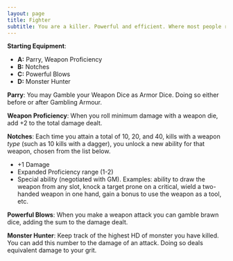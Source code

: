 ```yaml
---
layout: page
title: Fighter
subtitle: You are a killer. Powerful and efficient. Where most people run in terror from monsters that could raze cities, you ready your weapon.
---
```

**Starting Equipment**: 

- **A:** Parry, Weapon Proficiency
- **B:** Notches
- **C:** Powerful Blows
- **D:** Monster Hunter

**Parry**: You may Gamble your Weapon Dice as Armor Dice. Doing so either before or after Gambling Armour.

**Weapon Proficiency**: When you roll minimum damage with a weapon die, add +2 to the total damage dealt.

**Notches**: Each time you attain a total of 10, 20, and 40, kills with a weapon *type* (such as 10 kills with a dagger), you unlock a new ability for that weapon, chosen from the list below.
- +1 Damage
- Expanded Proficiency range (1-2)
- Special ability (negotiated with GM). Examples: ability to draw the weapon from any slot, knock a target prone on a critical, wield a two-handed weapon in one hand, gain a bonus to use the weapon as a tool, etc.

**Powerful Blows**: When you make a weapon attack you can gamble brawn dice, adding the sum to the damage dealt.

**Monster Hunter**: Keep track of the highest HD of monster you have killed. You can add this number to the damage of an attack. Doing so deals equivalent damage to your grit.